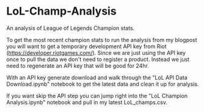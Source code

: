 # LoL-Champ-Analysis
 An analysis of League of Legends Champion stats.

 To get the most recent champion stats to run the analysis from my blogpost you will want to get a temporary development API key from Riot (https://developer.riotgames.com/). Since we are just using the API key once to pull the data we don't need to register a product. Instead we just need to regenerate an API key that will be good for 24hr.

 With an API key generate download and walk through the "LoL API Data Download.ipynb" notebook to get the latest data and clean it up for analysis.

 If you want skip the API step you can jump right into the "LoL Champion Analysis.ipynb" notebook and pull in my latest LoL_champs.csv.

